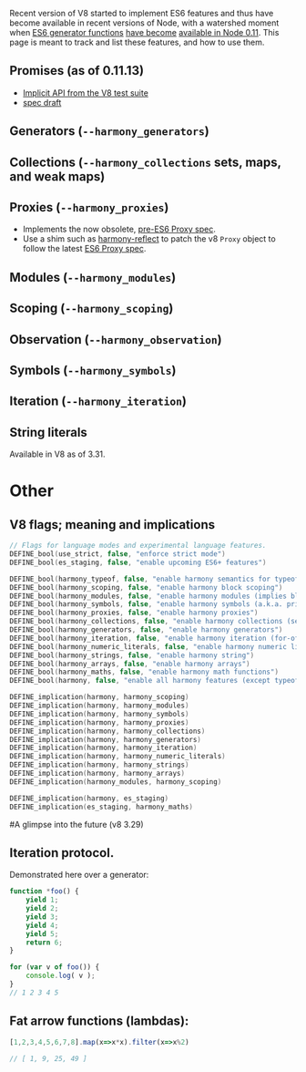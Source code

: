 Recent version of V8 started to implement ES6 features and thus have become available in recent versions of Node, with a watershed moment when [ES6 generator functions](http://people.mozilla.org/~jorendorff/es6-draft.html#sec-14.4) [have become](http://wingolog.org/archives/2013/05/08/generators-in-v8) [available in Node 0.11](http://blog.alexmaccaw.com/how-yield-will-transform-node).
This page is meant to track and list these features, and how to use them.

## Promises (as of 0.11.13)
* [Implicit API from the V8 test suite](https://github.com/v8/v8/blob/master/test/mjsunit/es6/promises.js)
* [spec draft](http://people.mozilla.org/~jorendorff/es6-draft.html#sec-operations-on-promise-objects)

## Generators (`--harmony_generators`)

## Collections (`--harmony_collections` sets, maps, and weak maps)

## Proxies (`--harmony_proxies`)
* Implements the now obsolete, [pre-ES6 Proxy spec](http://wiki.ecmascript.org/doku.php?id=harmony:proxies).
* Use a shim such as [harmony-reflect](https://github.com/tvcutsem/harmony-reflect) to patch the v8 `Proxy` object to follow the latest [ES6 Proxy spec](http://ecma-international.org/ecma-262/6.0/#sec-proxy-objects).

## Modules (`--harmony_modules`)

## Scoping (`--harmony_scoping`)

## Observation (`--harmony_observation`)

## Symbols (`--harmony_symbols`)

## Iteration (`--harmony_iteration`)

## String literals
Available in V8 as of 3.31.

# Other
## V8 flags; meaning and implications
```c++
// Flags for language modes and experimental language features.
DEFINE_bool(use_strict, false, "enforce strict mode")
DEFINE_bool(es_staging, false, "enable upcoming ES6+ features")

DEFINE_bool(harmony_typeof, false, "enable harmony semantics for typeof")
DEFINE_bool(harmony_scoping, false, "enable harmony block scoping")
DEFINE_bool(harmony_modules, false, "enable harmony modules (implies block scoping)")
DEFINE_bool(harmony_symbols, false, "enable harmony symbols (a.k.a. private names)")
DEFINE_bool(harmony_proxies, false, "enable harmony proxies")
DEFINE_bool(harmony_collections, false, "enable harmony collections (sets, maps)")
DEFINE_bool(harmony_generators, false, "enable harmony generators")
DEFINE_bool(harmony_iteration, false, "enable harmony iteration (for-of)")
DEFINE_bool(harmony_numeric_literals, false, "enable harmony numeric literals (0o77, 0b11)")
DEFINE_bool(harmony_strings, false, "enable harmony string")
DEFINE_bool(harmony_arrays, false, "enable harmony arrays")
DEFINE_bool(harmony_maths, false, "enable harmony math functions")
DEFINE_bool(harmony, false, "enable all harmony features (except typeof)")

DEFINE_implication(harmony, harmony_scoping)
DEFINE_implication(harmony, harmony_modules)
DEFINE_implication(harmony, harmony_symbols)
DEFINE_implication(harmony, harmony_proxies)
DEFINE_implication(harmony, harmony_collections)
DEFINE_implication(harmony, harmony_generators)
DEFINE_implication(harmony, harmony_iteration)
DEFINE_implication(harmony, harmony_numeric_literals)
DEFINE_implication(harmony, harmony_strings)
DEFINE_implication(harmony, harmony_arrays)
DEFINE_implication(harmony_modules, harmony_scoping)

DEFINE_implication(harmony, es_staging)
DEFINE_implication(es_staging, harmony_maths)
```

#A glimpse into the future (v8 3.29)
## Iteration protocol.
Demonstrated here over a generator: 

```javascript
function *foo() {
    yield 1;
    yield 2;
    yield 3;
    yield 4;
    yield 5;
    return 6;
}

for (var v of foo()) {
    console.log( v );
}
// 1 2 3 4 5
```

## Fat arrow functions (lambdas):


```javascript
[1,2,3,4,5,6,7,8].map(x=>x*x).filter(x=>x%2)

// [ 1, 9, 25, 49 ]

```